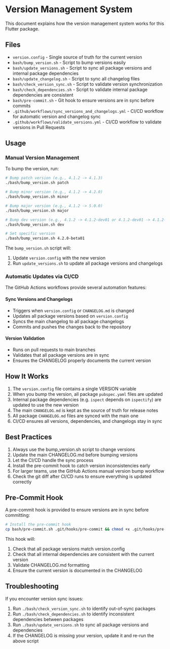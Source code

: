 # Version Management System

This document explains how the version management system works for this Flutter package.

## Files

- `version.config` - Single source of truth for the current version
- `bash/bump_version.sh` - Script to bump versions easily
- `bash/update_versions.sh` - Script to sync all package versions and internal package dependencies
- `bash/update_changelog.sh` - Script to sync all changelog files
- `bash/check_version_sync.sh` - Script to validate version synchronization
- `bash/check_dependencies.sh` - Script to validate internal package dependencies are consistent
- `bash/pre-commit.sh` - Git hook to ensure versions are in sync before commits
- `.github/workflows/sync_versions_and_changelogs.yml` - CI/CD workflow for automatic version and changelog sync
- `.github/workflows/validate_versions.yml` - CI/CD workflow to validate versions in Pull Requests

## Usage

### Manual Version Management

To bump the version, run:

```bash
# Bump patch version (e.g., 4.1.2 -> 4.1.3)
./bash/bump_version.sh patch

# Bump minor version (e.g., 4.1.2 -> 4.2.0)
./bash/bump_version.sh minor

# Bump major version (e.g., 4.1.2 -> 5.0.0)
./bash/bump_version.sh major

# Bump dev version (e.g., 4.1.2 -> 4.1.2-dev01 or 4.1.2-dev01 -> 4.1.2-dev02)
./bash/bump_version.sh dev

# Set specific version
./bash/bump_version.sh 4.2.0-beta01
```

The `bump_version.sh` script will:
1. Update `version.config` with the new version
2. Run `update_versions.sh` to update all package versions and changelogs

### Automatic Updates via CI/CD

The GitHub Actions workflows provide several automation features:

#### Sync Versions and Changelogs
- Triggers when `version.config` or `CHANGELOG.md` is changed
- Updates all package versions based on `version.config` 
- Syncs the main changelog to all package changelogs
- Commits and pushes the changes back to the repository

#### Version Validation
- Runs on pull requests to main branches
- Validates that all package versions are in sync
- Ensures the CHANGELOG properly documents the current version

## How It Works

1. The `version.config` file contains a single VERSION variable
2. When you bump the version, all package `pubspec.yaml` files are updated
3. Internal package dependencies (e.g. `ispect` depends on `ispectify`) are updated to use the new version
4. The main `CHANGELOG.md` is kept as the source of truth for release notes
5. All package `CHANGELOG.md` files are synced with the main one
6. CI/CD ensures all versions, dependencies, and changelogs stay in sync

## Best Practices

1. Always use the bump_version.sh script to change versions
2. Update the main CHANGELOG.md before bumping versions 
3. Let the CI/CD handle the sync process
4. Install the pre-commit hook to catch version inconsistencies early
5. For larger teams, use the GitHub Actions manual version bump workflow
6. Check the git diff after CI/CD runs to ensure everything is updated correctly

## Pre-Commit Hook

A pre-commit hook is provided to ensure versions are in sync before committing:

```bash
# Install the pre-commit hook
cp bash/pre-commit.sh .git/hooks/pre-commit && chmod +x .git/hooks/pre-commit
```

This hook will:
1. Check that all package versions match version.config
2. Check that all internal dependencies are consistent with the current version
3. Validate CHANGELOG.md formatting
4. Ensure the current version is documented in the CHANGELOG

## Troubleshooting

If you encounter version sync issues:

1. Run `./bash/check_version_sync.sh` to identify out-of-sync packages
2. Run `./bash/check_dependencies.sh` to identify inconsistent dependencies between packages
3. Run `./bash/update_versions.sh` to sync all package versions and dependencies
4. If the CHANGELOG is missing your version, update it and re-run the above script
